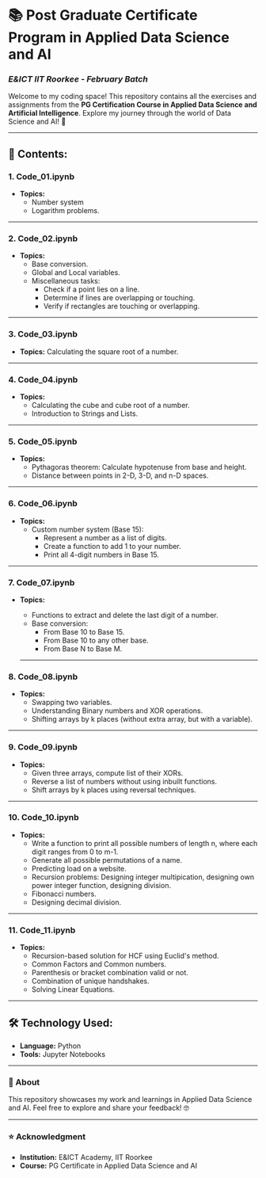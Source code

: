 # 📚 Post Graduate Certificate Program in Applied Data Science and AI  
### *E&ICT IIT Roorkee - February Batch*

Welcome to my coding space! This repository contains all the exercises and assignments from the **PG Certification Course in Applied Data Science and Artificial Intelligence**. Explore my journey through the world of Data Science and AI! 🚀

---

## 📂 Contents:

### **1. Code_01.ipynb**
- **Topics:**
  - Number system
  - Logarithm problems.

---

### **2. Code_02.ipynb**
- **Topics:** 
  - Base conversion.
  - Global and Local variables.
  - Miscellaneous tasks:
    - Check if a point lies on a line.
    - Determine if lines are overlapping or touching.
    - Verify if rectangles are touching or overlapping.

---


### **3. Code_03.ipynb**
- **Topics:** Calculating the square root of a number.

---


### **4. Code_04.ipynb**
- **Topics:** 
  - Calculating the cube and cube root of a number.
  - Introduction to Strings and Lists.

---

### **5. Code_05.ipynb**
- **Topics:** 
  - Pythagoras theorem: Calculate hypotenuse from base and height.
  - Distance between points in 2-D, 3-D, and n-D spaces.

---

### **6. Code_06.ipynb**
- **Topics:** 
  - Custom number system (Base 15):
    - Represent a number as a list of digits.
    - Create a function to add 1 to your number.
    - Print all 4-digit numbers in Base 15.
  
---


### **7. Code_07.ipynb**
- **Topics:** 
  - Functions to extract and delete the last digit of a number.
  - Base conversion:
    - From Base 10 to Base 15.
    - From Base 10 to any other base.
    - From Base N to Base M.

  ---

### **8. Code_08.ipynb**
- **Topics:** 
  - Swapping two variables.
  - Understanding Binary numbers and XOR operations.
  - Shifting arrays by k places (without extra array, but with a variable).

---

### **9. Code_09.ipynb**
- **Topics:** 
  - Given three arrays, compute list of their XORs.
  - Reverse a list of numbers without using inbuilt functions.
  - Shift arrays by k places using reversal techniques.
---

### **10. Code_10.ipynb**
- **Topics:** 
  - Write a function to print all possible numbers of length n, where each digit ranges from 0 to m-1.
  - Generate all possible permutations of a name.
  - Predicting load on a website.
  - Recursion problems: Designing integer multipication, designing own power integer function, designing division.
  - Fibonacci numbers.
  - Designing decimal division.
 ---
 
### **11. Code_11.ipynb**
- **Topics:** 
  - Recursion-based solution for HCF using Euclid's method.
  - Common Factors and Common numbers.
  - Parenthesis or bracket combination valid or not.
  - Combination of unique handshakes.
  - Solving Linear Equations.

---

## 🛠️ Technology Used:
- **Language:** Python
- **Tools:** Jupyter Notebooks

---

### 📌 About
This repository showcases my work and learnings in Applied Data Science and AI. Feel free to explore and share your feedback! 🤓

---

### ⭐ Acknowledgment
- **Institution:** E&ICT Academy, IIT Roorkee
- **Course:** PG Certificate in Applied Data Science and AI
